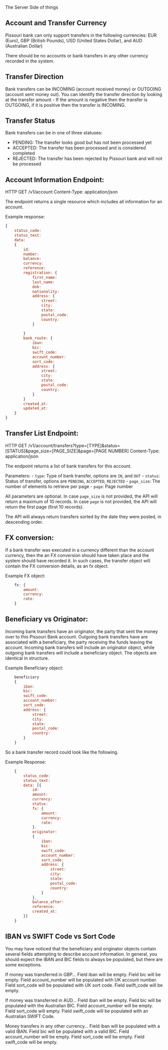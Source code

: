The Server Side of things

Account and Transfer Currency
----
Pissouri bank can only support transfers in the following currencies: 
	EUR (Euro), 
	GBP (British Pounds), 
	USD (United States Dollar), and 
	AUD (Australian Dollar)
	
There should be no accounts or bank transfers in any other currency recorded in the system.

Transfer Direction
----
Bank transfers can be INCOMING (account received money) or OUTGOING (account sent money out).
You can identify the transfer direction by looking at the transfer amount - If the amount is negative then the transfer is OUTGOING, if it is positive then the transfer is INCOMING.

Transfer Status
----
Bank transfers can be in one of three statuses:

* PENDING:  The transfer looks good but has not been processed yet
* ACCEPTED: The transfer has been processed and is considered completed
* REJECTED: The transfer has been rejected by Pissouri bank and will not be processed


Account Information Endpoint:
----

HTTP GET /v1/account
Content-Type: application/json

The endpoint returns a single resource which includes all information for an account.

Example response:
```javascript
{
	status_code:
	status_text:
	data:
	{
		id:
		number:
		balance:
		currency:
		reference:
		registration: {
			first_name:
			last_name:
			dob:
			nationality:
			address: {
				street:
				city:
				state:
				postal_code:
				country:
			}
		
		}
		bank_route: {
			iban:
			bic:
			swift_code:
			account_number:
			sort_code:
			address: {
				street:
				city:
				state:
				postal_code:
				country:
			}
		}
		created_at:
		updated_at:
	}
}
```

Transfer List Endpoint:
----

HTTP GET /v1/account/transfers?type=[TYPE]&status=[STATUS]&page_size=[PAGE_SIZE]&page=[PAGE NUMBER]
Content-Type: application/json

The endpoint returns a list of bank transfers for this account.

Parameters:
	- `type`: Type of bank transfer, options are `IN`, and `OUT`
	- `status`: Status of transfer, options are `PENDING`, `ACCEPTED`, `REJECTED`
	- `page_size`: The number of elements to retrieve per page
	- `page`: Page number
	
All parameters are optional.
In case `page_size` is not provided, the API will return a maximum of 10 records.
In case `page` is not provided, the API will return the first page (first 10 records).

The API will always return transfers sorted by the date they were posted, in descending order.

FX conversion:
----
If a bank transfer was executed in a currency different than the account currency, then the an FX conversion should have taken place and the system should have recorded it.
In such cases, the transfer object will contain the FX conversion details, as an fx object.

Example FX object:
```javascript
	fx: {
		amount:
		currency:
		rate:
	}
```
	
Beneficiary vs Originator:
----
Incoming bank transfers have an originator, the party that sent the money over to this Pissouri Bank account.
Outgoing bank transfers have are associated with a beneficiary, the party receiving the funds leaving the account.
Incoming bank transfers will include an originator object, while outgoing bank transfers will include a beneficiary object. The objects are identical in structure.

Example Beneficiary object:
```javascript
	beneficiary
	{
		iban:
		bic:
		swift_code:
		account_number:
		sort_code:
		address: {
			street:
			city:
			state:
			postal_code:
			country:
		}
	}
```

So a bank transfer record could look like the following.
	
Example Response:
```javascript
    {
        status_code:
        status_text:
        data: [{
            id:
            amount:
            currency:
            status:
            fx: {
                amount:
                currency:
                rate:
            },
            originator:
            {
                iban:
                bic:
                swift_code:
                account_number:
                sort_code:
                address: {
                    street:
                    city:
                    state:
                    postal_code:
                    country:
                }
            },
            balance_after:
            reference:
            created_at:
        }]
    }
```

IBAN vs SWIFT Code vs Sort Code
----------------------------------
You may have noticed that the beneficiary and originator objects contain several fields attempting to describe account information.
In general, you should expect the IBAN and BIC fields to always be populated, but there are some exceptions.

If money was transferred in GBP...
	Field iban will be empty.
	Field bic will be empty.
	Field account_number will be populated with UK account number.
	Field sort_code will be populated with UK sort code.
	Field swift_code will be empty.


If money was transferred in AUD...
	Field iban will be empty.
	Field bic will be populated with the Australian BIC.
	Field account_number will be empty.
	Field sort_code will empty.
	Field swift_code will be populated with an Australian SWIFT Code.
	
Money transfers in any other currency...
	Field iban will be populated with a valid IBAN.
	Field bic will be populated with a valid BIC.
	Field account_number will be empty.
	Field sort_code will be empty.
	Field swift_code will be empty.
	